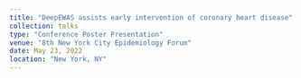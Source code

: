 ```yaml
---
title: "DeepEWAS assists early intervention of coronary heart disease"
collection: talks
type: "Conference Poster Presentation"
venue: "8th New York City Epidemiology Forum"
date: May 23, 2022
location: "New York, NY"
---
```

